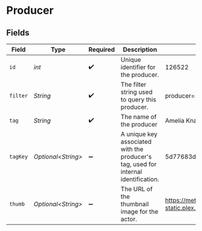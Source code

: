# Producer


## Fields

| Field                                                                              | Type                                                                               | Required                                                                           | Description                                                                        | Example                                                                            |
| ---------------------------------------------------------------------------------- | ---------------------------------------------------------------------------------- | ---------------------------------------------------------------------------------- | ---------------------------------------------------------------------------------- | ---------------------------------------------------------------------------------- |
| `id`                                                                               | *int*                                                                              | :heavy_check_mark:                                                                 | Unique identifier for the producer.                                                | 126522                                                                             |
| `filter`                                                                           | *String*                                                                           | :heavy_check_mark:                                                                 | The filter string used to query this producer.                                     | producer=126522                                                                    |
| `tag`                                                                              | *String*                                                                           | :heavy_check_mark:                                                                 | The name of the producer                                                           | Amelia Knapp                                                                       |
| `tagKey`                                                                           | *Optional\<String>*                                                                | :heavy_minus_sign:                                                                 | A unique key associated with the producer's tag, used for internal identification. | 5d77683d85719b001f3a535e                                                           |
| `thumb`                                                                            | *Optional\<String>*                                                                | :heavy_minus_sign:                                                                 | The URL of the thumbnail image for the actor.                                      | https://metadata-static.plex.tv/7/people/708568fd018d7aa8b1032dcf867747e8.jpg      |